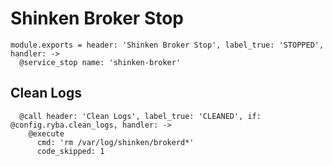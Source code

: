 
# Shinken Broker Stop

    module.exports = header: 'Shinken Broker Stop', label_true: 'STOPPED', handler: ->
      @service_stop name: 'shinken-broker'

## Clean Logs

      @call header: 'Clean Logs', label_true: 'CLEANED', if: @config.ryba.clean_logs, handler: ->
        @execute
          cmd: 'rm /var/log/shinken/brokerd*'
          code_skipped: 1
